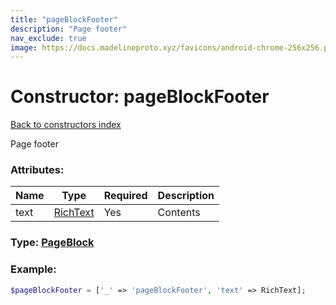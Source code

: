 ```yaml
---
title: "pageBlockFooter"
description: "Page footer"
nav_exclude: true
image: https://docs.madelineproto.xyz/favicons/android-chrome-256x256.png
---
```

# Constructor: pageBlockFooter  
[Back to constructors index](/API_docs/constructors/index.md)



Page footer

### Attributes:

| Name     |    Type       | Required | Description |
|----------|---------------|----------|-------------|
|text|[RichText](/API_docs/types/RichText.md) | Yes|Contents|



### Type: [PageBlock](/API_docs/types/PageBlock.md)


### Example:

```php
$pageBlockFooter = ['_' => 'pageBlockFooter', 'text' => RichText];
```  
